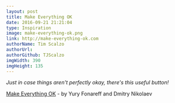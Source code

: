```yaml
---
layout: post
title: Make Everything OK
date: 2016-09-21 21:21:04
type: Inspiration
image: make-everything-ok.png
link: http://make-everything-ok.com
authorName: Tim Scalzo
authorUrl:
authorGithub: TJScalzo
imgWidth: 390
imgHeight: 135
---
```


_Just in case things aren't perfectly okay, there's this useful button!_



[Make Everything OK](http://make-everything-ok.com) - by Yury Fonareff and Dmitry Nikolaev
